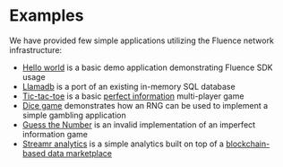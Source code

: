 # Examples

We have provided few simple applications utilizing the Fluence network infrastructure:

- [Hello world](https://github.com/fluencelabs/fun/tree/master/hello-world) is a basic demo application demonstrating Fluence SDK usage
- [Llamadb](https://github.com/fluencelabs/fun/tree/master/llamadb) is a port of an existing in-memory SQL database
- [Tic-tac-toe](https://github.com/fluencelabs/fun/tree/master/tic-tac-toe) is a basic [perfect information](https://en.wikipedia.org/wiki/Perfect_information) multi-player game
- [Dice game](https://github.com/fluencelabs/fun/tree/master/dice-game) demonstrates how an RNG can be used to implement a simple gambling application
- [Guess the Number](https://github.com/fluencelabs/fun/tree/master/guessing-game) is an invalid implementation of an imperfect information game
- [Streamr analytics](https://github.com/fluencelabs/fun/streamr) is a simple analytics built on top of a [blockchain-based data marketplace](https://www.streamr.com/)
